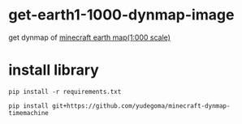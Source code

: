 # get-earth1-1000-dynmap-image
get dynmap of [minecraft earth map(1:000 scale)](https://earth.motfe.net/)

# install library
`pip install -r requirements.txt`

`pip install git+https://github.com/yudegoma/minecraft-dynmap-timemachine`

